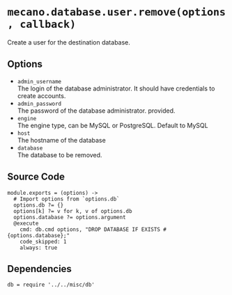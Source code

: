 
# `mecano.database.user.remove(options, callback)`

Create a user for the destination database.

## Options

*   `admin_username`   
    The login of the database administrator. It should have credentials to create accounts.
*   `admin_password`   
    The password of the database administrator.
    provided.
*   `engine`      
    The engine type, can be MySQL or PostgreSQL. Default to MySQL
*   `host`   
    The hostname of the database
*   `database`   
    The database to be removed.

## Source Code

    module.exports = (options) ->
      # Import options from `options.db`
      options.db ?= {}
      options[k] ?= v for k, v of options.db
      options.database ?= options.argument
      @execute
        cmd: db.cmd options, "DROP DATABASE IF EXISTS #{options.database};"
        code_skipped: 1
        always: true

## Dependencies

    db = require '../../misc/db'
